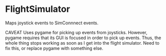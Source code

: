 # FlightSimulator
Maps joystick events to SimConnnect events.

CAVEAT
Uses pygame for picking up events from joysticks. However, pygame requires that its GUI is focused in order to pick up events. 
Thus, the whole thing stops working as soon as I get into the flight simulator. Need to fix this, or replace pygame with something else.
